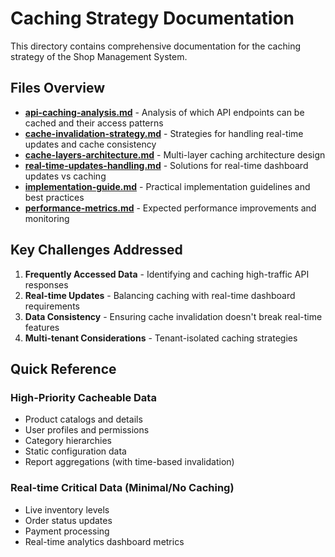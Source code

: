 # Caching Strategy Documentation

This directory contains comprehensive documentation for the caching strategy of the Shop Management System.

## Files Overview

- **[api-caching-analysis.md](./api-caching-analysis.md)** - Analysis of which API endpoints can be cached and their access patterns
- **[cache-invalidation-strategy.md](./cache-invalidation-strategy.md)** - Strategies for handling real-time updates and cache consistency
- **[cache-layers-architecture.md](./cache-layers-architecture.md)** - Multi-layer caching architecture design
- **[real-time-updates-handling.md](./real-time-updates-handling.md)** - Solutions for real-time dashboard updates vs caching
- **[implementation-guide.md](./implementation-guide.md)** - Practical implementation guidelines and best practices
- **[performance-metrics.md](./performance-metrics.md)** - Expected performance improvements and monitoring

## Key Challenges Addressed

1. **Frequently Accessed Data** - Identifying and caching high-traffic API responses
2. **Real-time Updates** - Balancing caching with real-time dashboard requirements
3. **Data Consistency** - Ensuring cache invalidation doesn't break real-time features
4. **Multi-tenant Considerations** - Tenant-isolated caching strategies

## Quick Reference

### High-Priority Cacheable Data
- Product catalogs and details
- User profiles and permissions
- Category hierarchies
- Static configuration data
- Report aggregations (with time-based invalidation)

### Real-time Critical Data (Minimal/No Caching)
- Live inventory levels
- Order status updates
- Payment processing
- Real-time analytics dashboard metrics